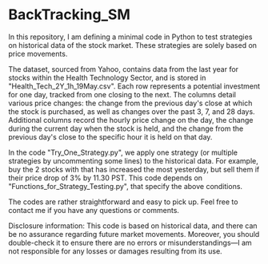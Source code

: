 # BackTracking_SM

In this repository, I am defining a minimal code in Python to test strategies on historical data of the stock market.
These strategies are solely based on price movements.

The dataset, sourced from Yahoo, contains data from the last year for stocks within the Health Technology Sector, and is stored in "Health_Tech_2Y_1h_19May.csv". Each row represents a potential investment for one day, tracked from one closing to the next. The columns detail various price changes: the change from the previous day's close at which the stock is purchased, as well as changes over the past 3, 7, and 28 days. Additional columns record the hourly price change on the day, the change during the current day when the stock is held, and the change from the previous day's close to the specific hour it is held on that day.

In the code "Try_One_Strategy.py", we apply one strategy (or multiple strategies by uncommenting some lines) to the historical data. For example, buy the 2 stocks with that has increased the most yesterday, but sell them if their price drop of 3% by 11.30 PST.
This code depends on "Functions_for_Strategy_Testing.py", that specify the above conditions.

The codes are rather straightforward and easy to pick up. Feel free to contact me if you have any questions or comments.

Disclosure information:
This code is based on historical data, and there can be no assurance regarding future market movements. Moreover, you should double-check it to ensure there are no errors or misunderstandings—I am not responsible for any losses or damages resulting from its use.
